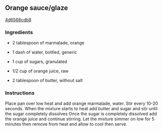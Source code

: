 ## Orange sauce/glaze

[4d6568cdb8](https://cookpad.com/us/recipes/351789-orange-sauceglaze)

### Ingredients

 - 2 tablespoon of marmalade, orange

 - 1 dash of water, bottled, generic

 - 1 cup of sugars, granulated

 - 1/2 cup of orange juice, raw

 - 2 tablespoon of butter, without salt

### Instructions

Place pan over low heat and add orange marmalade, water. Stir every 10-20 seconds. When the mixture starts to heat add butter and sugar and stir until the sugar completely dissolves Once the sugar is completely dissolved add the orange juice and continue stirring. Let the mixture simmer on low for 5 minutes then remove from heat and allow to cool then serve.